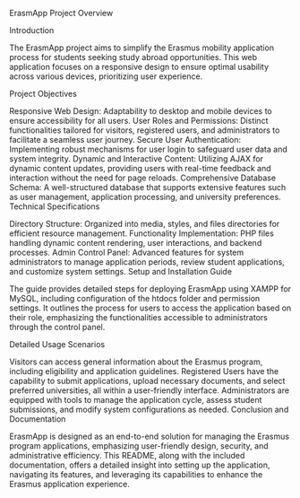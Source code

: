 ErasmApp Project Overview

Introduction

The ErasmApp project aims to simplify the Erasmus mobility application process for students seeking study abroad opportunities. This web application focuses on a responsive design to ensure optimal usability across various devices, prioritizing user experience.

Project Objectives

Responsive Web Design: Adaptability to desktop and mobile devices to ensure accessibility for all users.
User Roles and Permissions: Distinct functionalities tailored for visitors, registered users, and administrators to facilitate a seamless user journey.
Secure User Authentication: Implementing robust mechanisms for user login to safeguard user data and system integrity.
Dynamic and Interactive Content: Utilizing AJAX for dynamic content updates, providing users with real-time feedback and interaction without the need for page reloads.
Comprehensive Database Schema: A well-structured database that supports extensive features such as user management, application processing, and university preferences.
Technical Specifications

Directory Structure: Organized into media, styles, and files directories for efficient resource management.
Functionality Implementation: PHP files handling dynamic content rendering, user interactions, and backend processes.
Admin Control Panel: Advanced features for system administrators to manage application periods, review student applications, and customize system settings.
Setup and Installation Guide

The guide provides detailed steps for deploying ErasmApp using XAMPP for MySQL, including configuration of the htdocs folder and permission settings. It outlines the process for users to access the application based on their role, emphasizing the functionalities accessible to administrators through the control panel.

Detailed Usage Scenarios

Visitors can access general information about the Erasmus program, including eligibility and application guidelines.
Registered Users have the capability to submit applications, upload necessary documents, and select preferred universities, all within a user-friendly interface.
Administrators are equipped with tools to manage the application cycle, assess student submissions, and modify system configurations as needed.
Conclusion and Documentation

ErasmApp is designed as an end-to-end solution for managing the Erasmus program applications, emphasizing user-friendly design, security, and administrative efficiency. This README, along with the included documentation, offers a detailed insight into setting up the application, navigating its features, and leveraging its capabilities to enhance the Erasmus application experience.
